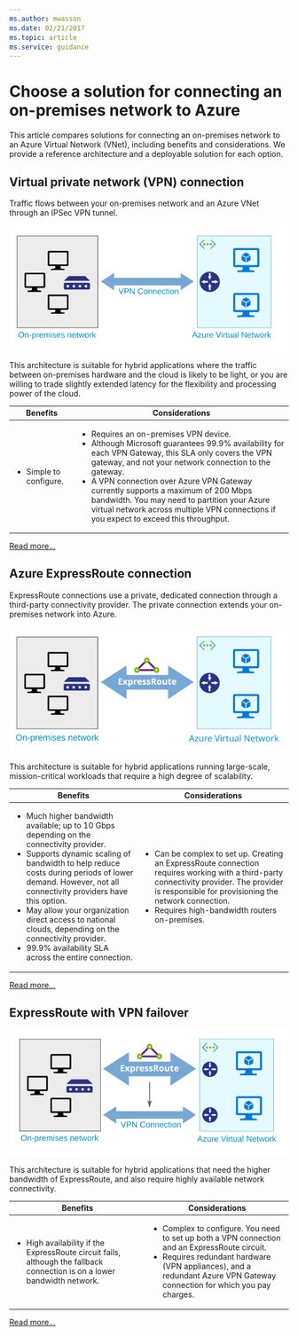 ```yaml
---
ms.author: mwasson
ms.date: 02/21/2017
ms.topic: article
ms.service: guidance
---
```


# Choose a solution for connecting an on-premises network to Azure

This article compares solutions for connecting an on-premises network to an Azure Virtual Network (VNet), including benefits and considerations. We provide a reference architecture and a deployable solution for each option.

## Virtual private network (VPN) connection

Traffic flows between your on-premises network and an Azure VNet through an IPSec VPN tunnel.

[![VPN](./images/vpn.svg)][vpn]

This architecture is suitable for hybrid applications where the traffic between on-premises hardware and the cloud is likely to be light, or you are willing to trade slightly extended latency for the flexibility and processing power of the cloud.

<table>
<thead>
<tr><th>Benefits</th><th>Considerations</th></td>
<tbody>
<tr>
    <td>
        <ul><li>Simple to configure.</li></ul>
    </td>
    <td>
        <ul>
            <li>Requires an on-premises VPN device.</li>
            <li>Although Microsoft guarantees 99.9% availability for each VPN Gateway, this SLA only covers the VPN gateway, and not your network connection to the gateway.</li>
            <li>A VPN connection over Azure VPN Gateway currently supports a maximum of 200 Mbps bandwidth. You may need to partition your Azure virtual network across multiple VPN connections if you expect to exceed this throughput.</li>
        </ul>
    </td>
</tr>
</tbody>
</table>

[Read more...][vpn]

## Azure ExpressRoute connection

ExpressRoute connections use a private, dedicated connection through a third-party connectivity provider. The private connection extends your on-premises network into Azure. 

[![ExpressRoute](./images/expressroute.svg)][expressroute]

This architecture is suitable for hybrid applications running large-scale, mission-critical workloads that require a high degree of scalability.

<table>
<thead>
<tr><th>Benefits</th><th>Considerations</th></td>
<tbody>
<tr>
    <td>
        <ul>
            <li>Much higher bandwidth available; up to 10 Gbps depending on the connectivity provider.</li>
            <li>Supports dynamic scaling of bandwidth to help reduce costs during periods of lower demand. However, not all connectivity providers have this option.</li>
            <li>May allow your organization direct access to national clouds, depending on the connectivity provider.</li>
            <li>99.9% availability SLA across the entire connection.</li>
        </ul>
    </td>
    <td>
        <ul>
            <li>Can be complex to set up. Creating an ExpressRoute connection requires working with a third-party connectivity provider. The provider is responsible for provisioning the network connection.</li>
            <li>Requires high-bandwidth routers on-premises.</li>
        </ul>
    </td>
</tr>
</tbody>
</table>

[Read more...][expressroute]

## ExpressRoute with VPN failover

[![ExpressRoute with VPN ](./images/expressroute-vpn-failover.svg)][expressroute-vpn-failover]

This architecture is suitable for hybrid applications that need the higher bandwidth of ExpressRoute, and also require highly available network connectivity.

<table>
<thead>
<tr><th>Benefits</th><th>Considerations</th></td>
<tbody>
<tr>
    <td>
        <ul>
            <li>High availability if the ExpressRoute circuit fails, although the fallback connection is on a lower bandwidth network.</li>
        </ul>
    </td>
    <td>
        <ul>
            <li>Complex to configure. You need to set up both a VPN connection and an ExpressRoute circuit.</li>
            <li>Requires redundant hardware (VPN appliances), and a redundant Azure VPN Gateway connection for which you pay charges.</li>
        </ul>
    </td>
</tr>
</tbody>
</table>

[Read more...][expressroute-vpn-failover]

<!-- links -->
[expressroute]: ./expressroute.md
[expressroute-vpn-failover]: ./expressroute-vpn-failover.md
[vpn]: ./vpn.md